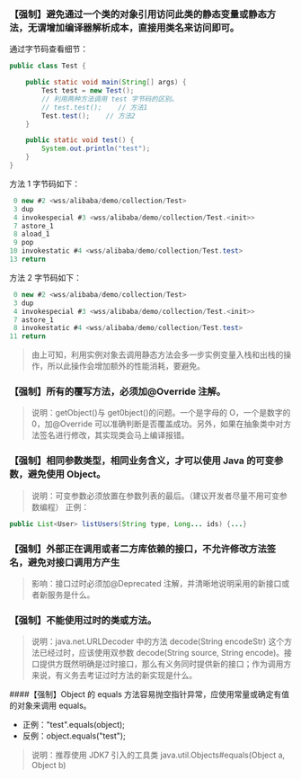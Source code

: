 ### 【强制】避免通过一个类的对象引用访问此类的静态变量或静态方法，无谓增加编译器解析成本，直接用类名来访问即可。
通过字节码查看细节：
```java
public class Test {

    public static void main(String[] args) {
        Test test = new Test();
        // 利用两种方法调用 test 字节码的区别。
        // test.test();    // 方法1
        Test.test();    // 方法2
    }

    public static void test() {
        System.out.println("test");
    }
}

```
方法 1 字节码如下：
```java
 0 new #2 <wss/alibaba/demo/collection/Test>
 3 dup
 4 invokespecial #3 <wss/alibaba/demo/collection/Test.<init>>
 7 astore_1
 8 aload_1
 9 pop
10 invokestatic #4 <wss/alibaba/demo/collection/Test.test>
13 return
```
方法 2 字节码如下：
```java
 0 new #2 <wss/alibaba/demo/collection/Test>
 3 dup
 4 invokespecial #3 <wss/alibaba/demo/collection/Test.<init>>
 7 astore_1
 8 invokestatic #4 <wss/alibaba/demo/collection/Test.test>
11 return
```
> 由上可知，利用实例对象去调用静态方法会多一步实例变量入栈和出栈的操作，所以此操作会增加额外的性能消耗，要避免。

### 【强制】所有的覆写方法，必须加@Override 注解。
> 说明：getObject()与 get0bject()的问题。一个是字母的 O，一个是数字的 0，加@Override 可以准确判断是否覆盖成功。另外，如果在抽象类中对方法签名进行修改，其实现类会马上编译报错。

### 【强制】相同参数类型，相同业务含义，才可以使用 Java 的可变参数，避免使用 Object。
> 说明：可变参数必须放置在参数列表的最后。（建议开发者尽量不用可变参数编程）
正例：
```java
public List<User> listUsers(String type, Long... ids) {...}
```
### 【强制】外部正在调用或者二方库依赖的接口，不允许修改方法签名，避免对接口调用方产生
> 影响：接口过时必须加@Deprecated 注解，并清晰地说明采用的新接口或者新服务是什么。

### 【强制】不能使用过时的类或方法。
> 说明：java.net.URLDecoder 中的方法 decode(String encodeStr) 这个方法已经过时，应该使用双参数 decode(String source, String encode)。接口提供方既然明确是过时接口，那么有义务同时提供新的接口；作为调用方来说，有义务去考证过时方法的新实现是什么。

####【强制】Object 的 equals 方法容易抛空指针异常，应使用常量或确定有值的对象来调用 equals。
- 正例："test".equals(object);
- 反例：object.equals("test");
> 说明：推荐使用 JDK7 引入的工具类 java.util.Objects#equals(Object a, Object b)  